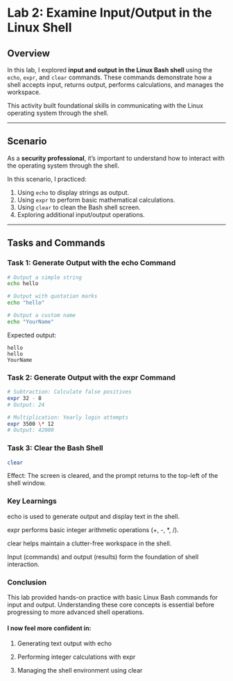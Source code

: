 # Lab 2: Examine Input/Output in the Linux Shell

## Overview
In this lab, I explored **input and output in the Linux Bash shell** using the `echo`, `expr`, and `clear` commands. These commands demonstrate how a shell accepts input, returns output, performs calculations, and manages the workspace.  

This activity built foundational skills in communicating with the Linux operating system through the shell.

---

## Scenario
As a **security professional**, it’s important to understand how to interact with the operating system through the shell.  

In this scenario, I practiced:  
1. Using `echo` to display strings as output.  
2. Using `expr` to perform basic mathematical calculations.  
3. Using `clear` to clean the Bash shell screen.  
4. Exploring additional input/output operations.  

---

## Tasks and Commands

### Task 1: Generate Output with the echo Command
```bash
# Output a simple string
echo hello

# Output with quotation marks
echo "hello"

# Output a custom name
echo "YourName"
```
Expected output:
```nginx
hello
hello
YourName
```


### Task 2: Generate Output with the expr Command
```bash
# Subtraction: Calculate false positives
expr 32 - 8
# Output: 24

# Multiplication: Yearly login attempts
expr 3500 \* 12
# Output: 42000
```


### Task 3: Clear the Bash Shell
```bash
clear
```
Effect: The screen is cleared, and the prompt returns to the top-left of the shell window.


### Key Learnings

echo is used to generate output and display text in the shell.

expr performs basic integer arithmetic operations (+, -, *, /).

clear helps maintain a clutter-free workspace in the shell.

Input (commands) and output (results) form the foundation of shell interaction.

### Conclusion

 This lab provided hands-on practice with basic Linux Bash commands for input and output. Understanding these core concepts is essential before progressing to more advanced shell operations.

#### I now feel more confident in:

1. Generating text output with echo

2. Performing integer calculations with expr

3. Managing the shell environment using clear
